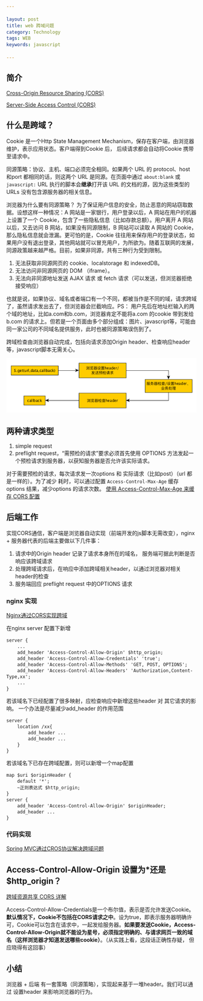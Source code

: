 ```yaml
---

layout: post
title: web 跨域问题
category: Technology
tags: WEB
keywords: javascript

---
```


## 简介

[Cross-Origin Resource Sharing (CORS)](https://developer.mozilla.org/en-US/docs/Web/HTTP/CORS)

[Server-Side Access Control (CORS)](https://developer.mozilla.org/en-US/docs/Web/HTTP/Server-Side_Access_Control)


## 什么是跨域？

Cookie 是一个Http State Management Mechanism，保存在客户端，由浏览器维护，表示应用状态。客户端得到Cookie 后， 后续请求都会自动将Cookie 携带至请求中。

同源策略：协议、主机、端口必须完全相同。如果两个 URL 的 protocol、host  和port 都相同的话，则这两个 URL 是同源。在页面中通过 `about:blank` 或 `javascript:` URL 执行的脚本会**继承**打开该 URL 的文档的源，因为这些类型的 URLs 没有包含源服务器的相关信息。

浏览器为什么要有同源策略？ 为了保证用户信息的安全，防止恶意的网站窃取数据。设想这样一种情况：A 网站是一家银行，用户登录以后，A 网站在用户的机器上设置了一个 Cookie，包含了一些隐私信息（比如存款总额）。用户离开 A 网站以后，又去访问 B 网站，如果没有同源限制，B 网站可以读取 A 网站的 Cookie，那么隐私信息就会泄漏。更可怕的是，Cookie 往往用来保存用户的登录状态，如果用户没有退出登录，其他网站就可以冒充用户，为所欲为。随着互联网的发展，同源政策越来越严格。目前，如果非同源，共有三种行为受到限制。

1. 无法获取非同源网页的 cookie、localstorage 和 indexedDB。
2. 无法访问非同源网页的 DOM （iframe）。
3. 无法向非同源地址发送 AJAX 请求 或 fetch 请求（可以发送，但浏览器拒绝接受响应）

也就是说，如果协议、域名或者端口有一个不同，都被当作是不同的域，请求跨域了，虽然请求发出去了，但浏览器会拦截响应。PS： 用户先后在地址栏输入的两个域的地址，比如a.com和b.com，浏览器肯定不能将a.com 的cookie 带到发给b.com 的请求上。但若是一个页面由多个部分组成：图片、javascript等，可能由同一家公司的不同域名提供服务，此时也被同源策略误伤到了。

跨域检查由浏览器自动完成，包括向请求添加Origin header、检查响应header等，javascript脚本无需关心。

![](/public/upload/apache/cros_1.png)


## 两种请求类型

1. simple request
2.	preflight request，“需预检的请求”要求必须首先使用 OPTIONS   方法发起一个预检请求到服务器，以获知服务器是否允许该实际请求。 

对于需要预检的请求，每次请求发一次options 和 实际请求（比如post）（url 都是一样的）。为了减少 耗时，可以通过配置 `Access-Control-Max-Age` 缓存 options 结果，减少options 的请求次数。 [使用 Access-Control-Max-Age 来缓存 CORS 配置](https://www.web-tinker.com/article/20961.html)

## 后端工作

实现CORS通信，客户端是浏览器自动实现（前端开发的js脚本无需改变），nginx + 服务器代表的后端主要做以下几件事：

1. 请求中的Origin header 记录了请求本身所在的域名， 服务端可据此判断是否响应该跨域请求
2. 处理跨域请求后，在响应中添加跨域相关header，以通过浏览器对相关header的检查
3. 服务端回应 preflight request 中的OPTIONS 请求

### nginx 实现

[Nginx通过CORS实现跨域](http://www.yunweipai.com/archives/9381.html)

在nginx server 配置下新增

	server {
		...
		add_header 'Access-Control-Allow-Origin' $http_origin;
		add_header 'Access-Control-Allow-Credentials' 'true';
		add_header 'Access-Control-Allow-Methods' 'GET, POST, OPTIONS';
		add_header 'Access-Control-Allow-Headers' 'Authorization,Content-Type,xx';
		...
	}

若该域名下已经配置了很多映射，应检查响应中新增这些header 对 其它请求的影响。 一个办法是尽量减少add_header 的作用范围

	server {
		location /xx{
			add_header ...
			add_header ...
		}
	}
	
若该域名下已存在跨域配置，则可以新增一个map配置

	map $uri $originHeader {
        default '*';
        ~正则表达式 $http_origin;
    }
    server {
		add_header 'Access-Control-Allow-Origin' $originHeader;
		add_header ...
	}

### 代码实现

[Spring MVC通过CROS协议解决跨域问题](http://www.imooc.com/article/7719)

## Access-Control-Allow-Origin 设置为*还是$http_origin？

[跨域资源共享 CORS 详解](http://www.ruanyifeng.com/blog/2016/04/cors.html)

Access-Control-Allow-Credentials是一个布尔值，表示是否允许发送Cookie。**默认情况下，Cookie不包括在CORS请求之中**。设为true，即表示服务器明确许可，Cookie可以包含在请求中，一起发给服务器。**如果要发送Cookie，Access-Control-Allow-Origin就不能设为星号，必须指定明确的、与请求网页一致的域名（这样浏览器才知道发送哪些cookie）**。（从实践上看，这段话正确性存疑， 但应晓得有这回事）

## 小结

浏览器 + 后端 有一套策略（同源策略），实现起来基于一堆header。我们可以通过 设置header 来影响浏览器的行为。